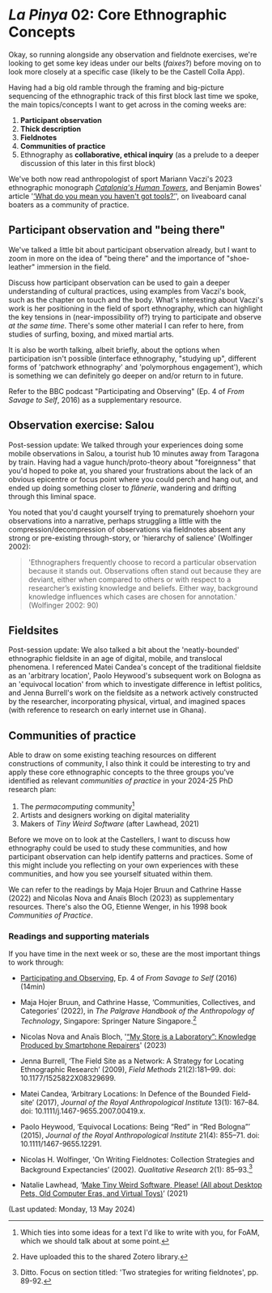 # _La Pinya_ 02: Core Ethnographic Concepts

Okay, so running alongside any observation and fieldnote exercises, we're looking to get some key ideas under our belts (_faixes_?) before moving on to look more closely at a specific case (likely to be the Castell Colla App).

Having had a big old ramble through the framing and big-picture sequencing of the ethnographic track of this first block last time we spoke, the main topics/concepts I want to get across in the coming weeks are:

1. **Participant observation**
2. **Thick description**
3. **Fieldnotes**
4. **Communities of practice**
5. Ethnography as **collaborative, ethical inquiry** (as a prelude to a deeper discussion of this later in this first block)

We've both now read anthropologist of sport Mariann Vaczi's 2023 ethnographic monograph _[Catalonia's Human Towers](https://iupress.org/9780253067166/catalonias-human-towers/)_, and Benjamin Bowes' article '[‘What do you mean you haven't got tools?’](https://doi.org/10.3167/ajec.2023.320206)', on liveaboard canal boaters as a community of practice.
  

## Participant observation and "being there"

We've talked a little bit about participant observation already, but I want to zoom in more on the idea of "being there" and the importance of "shoe-leather" immersion in the field.

Discuss how participant observation can be used to gain a deeper understanding of cultural practices, using examples from Vaczi's book, such as the chapter on touch and the body. What's interesting about Vaczi's work is her positioning in the field of sport ethnography, which can highlight the key tensions in (near-impossibility of?) trying to participate and observe _at the same time_. There's some other material I can refer to here, from studies of surfing, boxing, and mixed martial arts.

It is also be worth talking, albeit briefly, about the options when participation isn't possible (interface ethnography, "studying up", different forms of 'patchwork ethnography' and 'polymorphous engagement'), which is something we can definitely go deeper on and/or return to in future.

Refer to the BBC podcast "Participating and Observing" (Ep. 4 of _From Savage to Self_, 2016) as a supplementary resource.

## Observation exercise: Salou

Post-session update: We talked through your experiences doing some mobile observations in Salou, a tourist hub 10 minutes away from Taragona by train. Having had a vague hunch/proto-theory about "foreignness" that you'd hoped to poke at, you shared your frustrations about the lack of an obvious epicentre or focus point where you could perch and hang out, and ended up doing something closer to _flânerie_, wandering and drifting through this liminal space.

You noted that you'd caught yourself trying to prematurely shoehorn your observations into a narrative, perhaps struggling a little with the compression/decompression of observations via fieldnotes absent any strong or pre-existing through-story, or 'hierarchy of salience' (Wolfinger 2002):

> 'Ethnographers frequently choose to record a particular observation because it stands out. Observations often stand out because they are deviant, either when compared to others or with respect to a researcher’s existing knowledge and beliefs. Either way, background knowledge influences which cases are chosen for annotation.' (Wolfinger 2002: 90)


## Fieldsites

Post-session update: We also talked a bit about the 'neatly-bounded' ethnographic fieldsite in an age of digital, mobile, and translocal phenomena. I referenced Matei Candea's concept of the traditional fieldsite as an 'arbitrary location', Paolo Heywood's subsequent work on Bologna as an 'equivocal location' from which to investigate difference in leftist politics, and Jenna Burrell's work on the fieldsite as a network actively constructed by the researcher, incorporating physical, virtual, and imagined spaces (with reference to research on early internet use in Ghana).


## Communities of practice

Able to draw on some existing teaching resources on different constructions of community, I also think it could be interesting to try and apply these core ethnographic concepts to the three groups you've identified as  relevant _communities of practice_ in your 2024-25 PhD research plan:

1. The _permacomputing_ community[^1]
2. Artists and designers working on digital materiality
3. Makers of _Tiny Weird Software_ (after Lawhead, 2021)

Before we move on to look at the Castellers, I want to discuss how ethnography could be used to study these communities, and how participant observation can help identify patterns and practices. Some of this might include you reflecting on your own experiences with these communities, and how you see yourself situated within them.

We can refer to the readings by Maja Hojer Bruun and Cathrine Hasse (2022) and Nicolas Nova and Anaïs Bloch (2023) as supplementary resources. There's also the OG, Etienne Wenger, in his 1998 book _Communities of Practice_.



### Readings and supporting materials

If you have time in the next week or so, these are the most important things to work through: 
  
- [Participating and Observing](https://www.bbc.co.uk/sounds/play/b06zdkb7), Ep. 4 of _From Savage to Self_ (2016) (14min)
- Maja Hojer Bruun, and Cathrine Hasse, ‘Communities, Collectives, and Categories’ (2022), in _The Palgrave Handbook of the Anthropology of Technology_, Singapore: Springer Nature Singapore.[^2]
- Nicolas Nova and Anaïs Bloch, '[“My Store is a Laboratory”: Knowledge Produced by Smartphone Repairers](https://doi.org/10.17351/ests2023.1337)' (2023)

- Jenna Burrell, ‘The Field Site as a Network: A Strategy for Locating Ethnographic Research’ (2009), _Field Methods_ 21(2):181–99. doi: 10.1177/1525822X08329699.
- Matei Candea, ‘Arbitrary Locations: In Defence of the Bounded Field‐site’ (2017), _Journal of the Royal Anthropological Institute_ 13(1): 167–84. doi: 10.1111/j.1467-9655.2007.00419.x.
- Paolo Heywood, ‘Equivocal Locations: Being “Red” in “Red Bologna”’ (2015), _Journal of the Royal Anthropological Institute_ 21(4): 855–71. doi: 10.1111/1467-9655.12291.

- Nicolas H. Wolfinger, 'On Writing Fieldnotes: Collection Strategies and Background Expectancies’ (2002). _Qualitative Research_ 2(1): 85–93.[^3]
- Natalie Lawhead, ‘[Make Tiny Weird Software, Please! (All about Desktop Pets, Old Computer Eras, and Virtual Toys)](http://www.nathalielawhead.com/candybox/make-tiny-weird-software-please-all-about-desktop-pets-old-computer-eras-and-virtual-toys)’ (2021)



(Last updated: Monday, 13 May 2024)

[^1]: Which ties into some ideas for a text I'd like to write with you, for FoAM, which we should talk about at some point.
[^2]: Have uploaded this to the shared Zotero library.
[^3]: Ditto. Focus on section titled: 'Two strategies for writing fieldnotes', pp. 89-92.